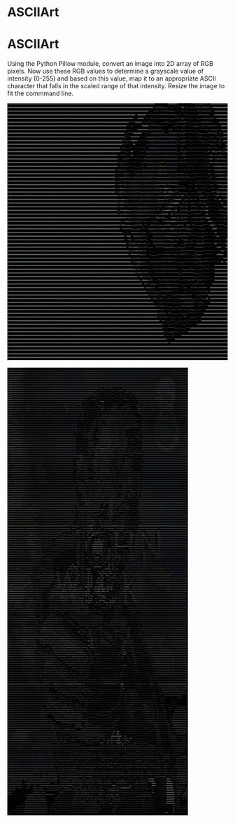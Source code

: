# ASCIIArt

# ASCIIArt

Using the Python Pillow module, convert an image into 2D array of RGB pixels. Now use these RGB values to determine a grayscale value of intensity (0-255) and based on this value, map it to an appropriate ASCII character that falls in the scaled range of that intensity. Resize the image to fit the commmand line.

![alt text](ironmanascii.PNG)

![alt text](johnwickascii.PNG)
